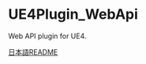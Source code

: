 ﻿UE4Plugin_WebApi
==================================

Web API plugin for UE4.

[日本語README](https://github.com/HogeTatu/UE4Plugin_WebApi/blob/master/README.jp.md "README.jp.md")

